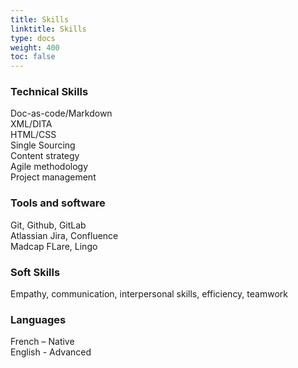 ```yaml
---
title: Skills
linktitle: Skills
type: docs
weight: 400
toc: false
---
```


### Technical Skills

Doc-as-code/Markdown  
XML/DITA  
HTML/CSS  
Single Sourcing  
Content strategy  
Agile methodology  
Project management  

### Tools and software
Git, Github, GitLab  
Atlassian Jira, Confluence  
Madcap FLare, Lingo  

### Soft Skills

Empathy, communication, interpersonal skills, efficiency, teamwork

### Languages
French – Native  
English - Advanced